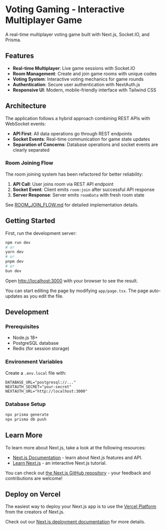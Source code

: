 # Voting Gaming - Interactive Multiplayer Game

A real-time multiplayer voting game built with Next.js, Socket.IO, and Prisma.

## Features

- **Real-time Multiplayer**: Live game sessions with Socket.IO
- **Room Management**: Create and join game rooms with unique codes
- **Voting System**: Interactive voting mechanics for game rounds
- **Authentication**: Secure user authentication with NextAuth.js
- **Responsive UI**: Modern, mobile-friendly interface with Tailwind CSS

## Architecture

The application follows a hybrid approach combining REST APIs with WebSocket events:

- **API First**: All data operations go through REST endpoints
- **Socket Events**: Real-time communication for game state updates
- **Separation of Concerns**: Database operations and socket events are clearly separated

### Room Joining Flow

The room joining system has been refactored for better reliability:

1. **API Call**: User joins room via REST API endpoint
2. **Socket Event**: Client emits `room:join` after successful API response
3. **Server Response**: Server emits `roomData` with fresh room state

See [ROOM_JOIN_FLOW.md](docs/ROOM_JOIN_FLOW.md) for detailed implementation details.

## Getting Started

First, run the development server:

```bash
npm run dev
# or
yarn dev
# or
pnpm dev
# or
bun dev
```

Open [http://localhost:3000](http://localhost:3000) with your browser to see the result.

You can start editing the page by modifying `app/page.tsx`. The page auto-updates as you edit the file.

## Development

### Prerequisites
- Node.js 18+
- PostgreSQL database
- Redis (for session storage)

### Environment Variables
Create a `.env.local` file with:
```env
DATABASE_URL="postgresql://..."
NEXTAUTH_SECRET="your-secret"
NEXTAUTH_URL="http://localhost:3000"
```

### Database Setup
```bash
npx prisma generate
npx prisma db push
```

## Learn More

To learn more about Next.js, take a look at the following resources:

- [Next.js Documentation](https://nextjs.org/docs) - learn about Next.js features and API.
- [Learn Next.js](https://nextjs.org/learn) - an interactive Next.js tutorial.

You can check out [the Next.js GitHub repository](https://github.com/vercel/next.js) - your feedback and contributions are welcome!

## Deploy on Vercel

The easiest way to deploy your Next.js app is to use the [Vercel Platform](https://vercel.com/new?utm_medium=default-template&filter=next.js&utm_source=create-next-app&utm_campaign=create-next-app-readme) from the creators of Next.js.

Check out our [Next.js deployment documentation](https://nextjs.org/docs/app/building-your-application/deploying) for more details.
